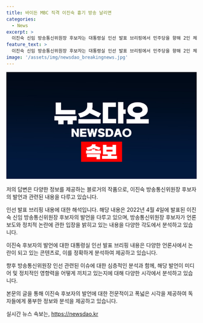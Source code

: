 ```yaml
---
title: 바이든 MBC 직격 이진숙 흉기 방송 날리면
categories:
  - News
excerpt: >
  이진숙 신임 방송통신위원장 후보자는 대통령실 인선 발표 브리핑에서 민주당을 향해 2인 체제 주장과 관련하여 논란을 제기하고, 보도준칙을 무시한 보도를 비판했다. 그녀는 이 자리에 선 이유를 전임 위원장 두 분이 직에서 물러난 것을 목도하며 후임으로 지명됐기 때문이라고 밝혔고, 현 정부 방송 장악 주장을 부인했다. 그녀는 공영방송의 독립과 공영방송 이사 선임 문제에 관해서도 발언하며, 민주당에게 5명의 상임위원 추천을 요청했다.
feature_text: >
  이진숙 신임 방송통신위원장 후보자는 대통령실 인선 발표 브리핑에서 민주당을 향해 2인 체제 주장과 관련하여 논란을 제기하고, 보도준칙을 무시한 보도를 비판했다. 그녀는 이 자리에 선 이유를 전임 위원장 두 분이 직에서 물러난 것을 목도하며 후임으로 지명됐기 때문이라고 밝혔고, 현 정부 방송 장악 주장을 부인했다. 그녀는 공영방송의 독립과 공영방송 이사 선임 문제에 관해서도 발언하며, 민주당에게 5명의 상임위원 추천을 요청했다.
image: '/assets/img/newsdao_breakingnews.jpg'
---
```


<p><img src="/assets/img/newsdao_breakingnews.jpg" alt="koreaapp 속보" /></p>

<p>저의 답변은 다양한 정보를 제공하는 블로거의 작품으로, 이진숙 방송통신위원장 후보자의 발언과 관련된 내용을 다루고 있습니다.</p>

<p>인선 발표 브리핑 내용에 대한 해석입니다. 해당 내용은 2022년 4월 4일에 발표된 이진숙 신임 방송통신위원장 후보자의 발언을 다루고 있으며, 방송통신위원장 후보자가 언론보도와 정치적 논란에 관한 입장을 밝히고 있는 내용을 다양한 각도에서 분석하고 있습니다. </p>

<p>이진숙 후보자의 발언에 대한 대통령실 인선 발표 브리핑 내용은 다양한 언론사에서 논란이 되고 있는 콘텐츠로, 이를 정확하게 분석하여 제공하고 있습니다.</p>

<p>향후 방송통신위원장 인선 관련된 이슈에 대한 심층적인 분석과 함께, 해당 발언이 미디어 및 정치적인 영향력을 어떻게 끼치고 있는지에 대해 다양한 시각에서 분석하고 있습니다.</p>

<p>본문의 글을 통해 이진숙 후보자의 발언에 대한 전문적이고 폭넓은 시각을 제공하여 독자들에게 풍부한 정보와 분석을 제공하고 있습니다.</p>
실시간 뉴스 속보는, <a href="https://newsdao.kr" rel="dofollow">https://newsdao.kr</a>


